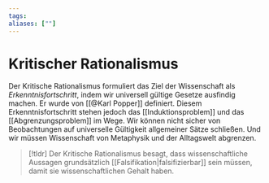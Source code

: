```yaml
---
tags:
aliases: [""]
---
```


# Kritischer Rationalismus
Der Kritische Rationalismus formuliert das Ziel der Wissenschaft als *Erkenntnisfortschritt*, indem wir universell gültige Gesetze ausfindig machen.
Er wurde von [[@Karl Popper]] definiert.
Diesem Erkenntnisfortschritt stehen jedoch das [[Induktionsproblem]] und das [[Abgrenzungsproblem]] im Wege. Wir können nicht sicher von Beobachtungen auf universelle Gültigkeit allgemeiner Sätze schließen. Und wir müssen Wissenschaft von Metaphysik und der Alltagswelt abgrenzen.

> [!tldr]
> Der Kritische Rationalismus besagt, dass wissenschaftliche Aussagen grundsätzlich [[Falsifikation|falsifizierbar]] sein müssen, damit sie wissenschaftlichen Gehalt haben.